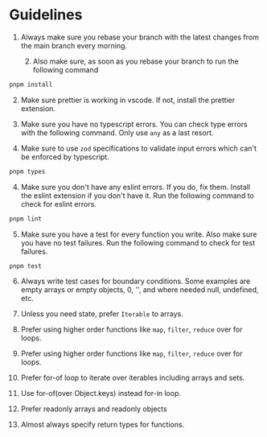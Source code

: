 # Guidelines

1. Always make sure you rebase your branch with the latest changes from the main
   branch every morning.

   2. Also make sure, as soon as you rebase your branch to run the following
      command

```bash
pnpm install
```

2. Make sure prettier is working in vscode. If not, install the prettier
   extension.

3. Make sure you have no typescript errors. You can check type errors with the
   following command. Only use `any` as a last resort.

4. Make sure to use `zod` specifications to validate input errors which can't be
   enforced by typescript.

```bash
pnpm types
```

4. Make sure you don't have any eslint errors. If you do, fix them. Install the
   eslint extension if you don't have it. Run the following command to check for
   eslint errors.

```bash
pnpm lint
```

5. Make sure you have a test for every function you write. Also make sure you
   have no test failures. Run the following command to check for test failures.

```bash
pnpm test
```

6. Always write test cases for boundary conditions. Some examples are empty
   arrays or empty objects, 0, '', and where needed null, undefined, etc.

7. Unless you need state, prefer `Iterable` to arrays.

8. Prefer using higher order functions like `map`, `filter`, `reduce`
   over for loops.

9. Prefer using higher order functions like `map`, `filter`, `reduce`
   over for loops.

10. Prefer for-of loop to iterate over iterables including arrays and sets.

11. Use for-of(over Object.keys) instead for-in loop.

12. Prefer readonly arrays and readonly objects

13. Almost always specify return types for functions.
